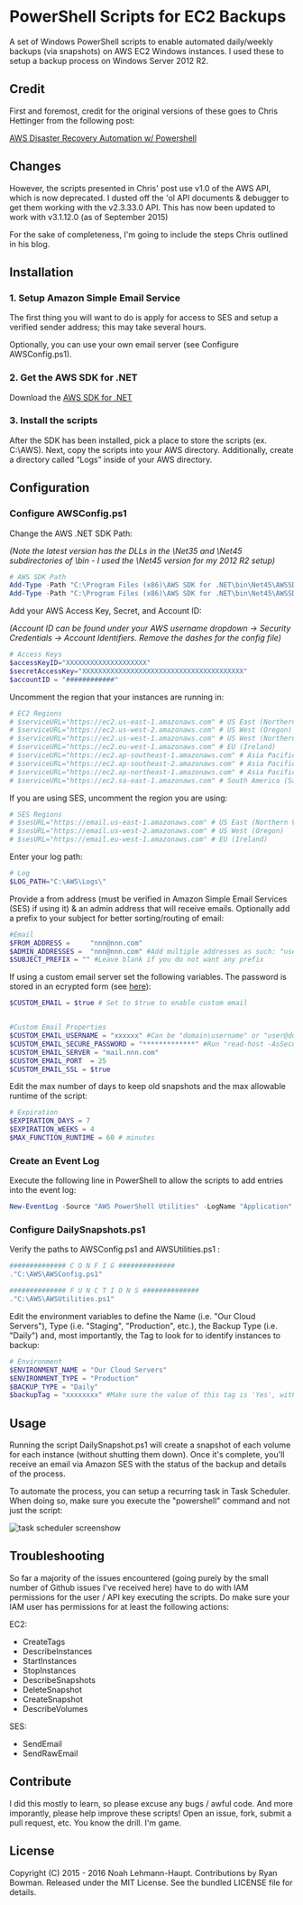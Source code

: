 # PowerShell Scripts for EC2 Backups

A set of Windows PowerShell scripts to enable automated daily/weekly backups (via snapshots) on AWS EC2 Windows instances.  I used these to setup a backup process on Windows Server 2012 R2.

## Credit

First and foremost, credit for the original versions of these goes to Chris Hettinger from the following post:

[AWS Disaster Recovery Automation w/ Powershell](http://messor.com/aws-disaster-recovery-automation-w-powershell/)

## Changes

However, the scripts presented in Chris' post use v1.0 of the AWS API, which is now deprecated.  I dusted off the 'ol API documents & debugger to get them working with the v2.3.33.0 API. This has now been updated to work with v3.1.12.0 (as of September 2015)

For the sake of completeness, I'm going to include the steps Chris outlined in his blog.

## Installation

### 1.  Setup Amazon Simple Email Service

The first thing you will want to do is apply for access to SES and setup a verified sender address; this may take several hours.

Optionally, you can use your own email server (see Configure AWSConfig.ps1).

### 2.  Get the AWS SDK for .NET

Download the [AWS SDK for .NET](http://aws.amazon.com/sdkfornet/)

### 3.  Install the scripts

After the SDK has been installed, pick a place to store the scripts (ex. C:\AWS). Next, copy the scripts into your AWS directory. Additionally, create a directory called “Logs” inside of your AWS directory.

## Configuration

### Configure AWSConfig.ps1

Change the AWS .NET SDK Path:

_(Note the latest version has the DLLs in the \Net35 and \Net45 subdirectories of \bin - I used the \Net45 version for my 2012 R2 setup)_

```PowerShell
# AWS SDK Path 
Add-Type -Path "C:\Program Files (x86)\AWS SDK for .NET\bin\Net45\AWSSDK.EC2.dll"
Add-Type -Path "C:\Program Files (x86)\AWS SDK for .NET\bin\Net45\AWSSDK.SimpleEmail.dll"
```

Add your AWS Access Key, Secret, and Account ID:

_(Account ID can be found under your AWS username dropdown -> Security Credentials -> Account Identifiers.  Remove the dashes for the config file)_

```PowerShell
# Access Keys
$accessKeyID="XXXXXXXXXXXXXXXXXXXX"
$secretAccessKey="XXXXXXXXXXXXXXXXXXXXXXXXXXXXXXXXXXXXXXXX"
$accountID = "############"
```

Uncomment the region that your instances are running in:

```PowerShell
# EC2 Regions
# $serviceURL="https://ec2.us-east-1.amazonaws.com" # US East (Northern Virginia)
# $serviceURL="https://ec2.us-west-2.amazonaws.com" # US West (Oregon)
# $serviceURL="https://ec2.us-west-1.amazonaws.com" # US West (Northern California)
# $serviceURL="https://ec2.eu-west-1.amazonaws.com" # EU (Ireland)
# $serviceURL="https://ec2.ap-southeast-1.amazonaws.com" # Asia Pacific (Singapore)
# $serviceURL="https://ec2.ap-southeast-2.amazonaws.com" # Asia Pacific (Sydney)
# $serviceURL="https://ec2.ap-northeast-1.amazonaws.com" # Asia Pacific (Tokyo)
# $serviceURL="https://ec2.sa-east-1.amazonaws.com" # South America (Sao Paulo)
```

If you are using SES, uncomment the region you are using:

```PowerShell
# SES Regions
# $sesURL="https://email.us-east-1.amazonaws.com" # US East (Northern Virginia)
# $sesURL="https://email.us-west-2.amazonaws.com" # US West (Oregon)
# $sesURL="https://email.eu-west-1.amazonaws.com" # EU (Ireland)
```

Enter your log path:

```PowerShell
# Log
$LOG_PATH="C:\AWS\Logs\"
```

Provide a from address (must be verified in Amazon Simple Email Services (SES) if using it) & an admin address that will receive emails. Optionally add a prefix to your subject for better sorting/routing of email:

```PowerShell
#Email
$FROM_ADDRESS =     "nnn@nnn.com"
$ADMIN_ADDRESSES =  "nnn@nnn.com" #Add multiple addresses as such: "user1@nnn.com", "user2@nnn.com"
$SUBJECT_PREFIX = "" #Leave blank if you do not want any prefix
```

If using a custom email server set the following variables. The password is stored in an ecrypted form (see [here](http://social.technet.microsoft.com/wiki/contents/articles/4546.working-with-passwords-secure-strings-and-credentials-in-windows-powershell.aspx)):

```PowerShell
$CUSTOM_EMAIL = $true # Set to $true to enable custom email


#Custom Email Properties
$CUSTOM_EMAIL_USERNAME = "xxxxxx" #Can be "domain\username" or "user@domain.com". This will depend of your email system.
$CUSTOM_EMAIL_SECURE_PASSWORD = "*************" #Run "read-host -AsSecureString | ConvertFrom-SecureString" and paste the output above within quotes and no line breaks
$CUSTOM_EMAIL_SERVER = "mail.nnn.com"
$CUSTOM_EMAIL_PORT  = 25
$CUSTOM_EMAIL_SSL = $true
```

Edit the max number of days to keep old snapshots and the max allowable runtime of the script:

```PowerShell
# Expiration
$EXPIRATION_DAYS = 7
$EXPIRATION_WEEKS = 4
$MAX_FUNCTION_RUNTIME = 60 # minutes
```

### Create an Event Log

Execute the following line in PowerShell to allow the scripts to add entries into the event log:

```PowerShell
New-EventLog -Source "AWS PowerShell Utilities" -LogName "Application"
```

### Configure DailySnapshots.ps1

Verify the paths to AWSConfig.ps1 and AWSUtilities.ps1 :

```PowerShell
############## C O N F I G ##############
."C:\AWS\AWSConfig.ps1"

############## F U N C T I O N S ##############
."C:\AWS\AWSUtilities.ps1"
```

Edit the environment variables to define the Name (i.e. "Our Cloud Servers"), Type (i.e. "Staging", "Production", etc.), the Backup Type (i.e. "Daily") and, most importantly, the Tag to look for to identify instances to backup:

```PowerShell
# Environment
$ENVIRONMENT_NAME = "Our Cloud Servers"
$ENVIRONMENT_TYPE = "Production"
$BACKUP_TYPE = "Daily"
$backupTag = "xxxxxxxx" #Make sure the value of this tag is 'Yes', without the quotes, on the instances you want backed up
```
## Usage

Running the script DailySnapshot.ps1 will create a snapshot of each volume for each instance (without shutting them down).  Once it's complete, you'll receive an email via Amazon SES with the status of the backup and details of the process.

To automate the process, you can setup a recurring task in Task Scheduler.  When doing so, make sure you execute the "powershell" command and not just the script:

![task scheduler screenshow](http://i.imgur.com/07ozK3e.png)

## Troubleshooting

So far a majority of the issues encountered (going purely by the small number of Github issues I've received here) have to do with IAM permissions for the user / API key executing the scripts.  Do make sure your IAM user has permissions for at least the following actions:

EC2:

  * CreateTags
  * DescribeInstances
  * StartInstances
  * StopInstances
  * DescribeSnapshots
  * DeleteSnapshot
  * CreateSnapshot
  * DescribeVolumes

SES:

  * SendEmail 
  * SendRawEmail

## Contribute

I did this mostly to learn, so please excuse any bugs / awful code.  And more imporantly, please help improve these scripts!  Open an issue, fork, submit a pull request, etc.  You know the drill.  I'm game. 

## License

Copyright (C) 2015 - 2016 Noah Lehmann-Haupt.  Contributions by Ryan Bowman.  Released under the MIT License. See the bundled LICENSE file for details.

